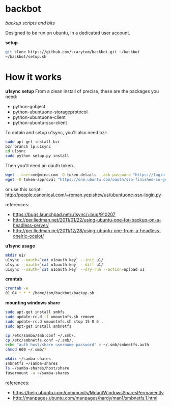 backbot
=======
_backup scripts and bits_

Designed to be run on ubuntu, in a dedicated user account.

__setup__
```bash
git clone https://github.com/scarytom/backbot.git ~/backbot
~/backbot/setup.sh
```

How it works
============

__u1sync setup__
From a clean install of precise, these are the packages you need:
  * python-gobject
  * python-ubuntuone-storageprotocol
  * python-ubuntuone-client
  * python-ubuntu-sso-client

To obtain and setup u1sync, you'll also need bzr:
```bash
sudo apt-get install bzr
bzr branch lp:u1sync
cd u1sync
sudo python setup.py install
```

Then you'll need an oauth token...
```bash
wget --user=me@mine.com -O token-details --ask-password "https://login.ubuntu.com/api/1.0/authentications?ws.op=authenticate&token_name=Ubuntu%20One%20@%20$(hostname)"
wget -O token-approval "https://one.ubuntu.com/oauth/sso-finished-so-get-tokens/me%40mine.com"
```

or use this script: http://people.canonical.com/~roman.yepishev/us/ubuntuone-sso-login.py

references:
 * https://bugs.launchpad.net/u1sync/+bug/910207
 * http://per.liedman.net/2011/01/22/using-ubuntu-one-for-backup-on-a-headless-server/
 * http://per.liedman.net/2011/12/28/using-ubuntu-one-from-a-headless-oneiric-ocelot/

__u1sync usage__
```bash
mkdir u1/
u1sync --oauth=`cat u1oauth.key` --init u1/
u1sync --oauth=`cat u1oauth.key` --diff u1/
u1sync --oauth=`cat u1oauth.key` --dry-run --action=upload u1
```
__crontab__
```bash
crontab -e
01 04 * * * /home/tom/backbot/backup.sh
```

__mounting windows share__
```bash
sudo apt-get install smbfs
sudo update-rc.d -f umountnfs.sh remove
sudo update-rc.d umountnfs.sh stop 15 0 6 .
sudo apt-get install smbnetfs

cp /etc/samba/smb.conf ~/.smb/.
cp /etc/smbnetfs.conf ~/.smb/.
echo "auth host/share username password" > ~/.smb/smbnetfs.auth
chmod 600 ~/.smb/*

mkdir ~/samba-shares
smbnetfs ~/samba-shares
ls ~/samba-shares/host/share
fusermount -u ~/samba-shares
```
references:
 * https://help.ubuntu.com/community/MountWindowsSharesPermanently
 * http://manpages.ubuntu.com/manpages/hardy/man1/smbnetfs.1.html
